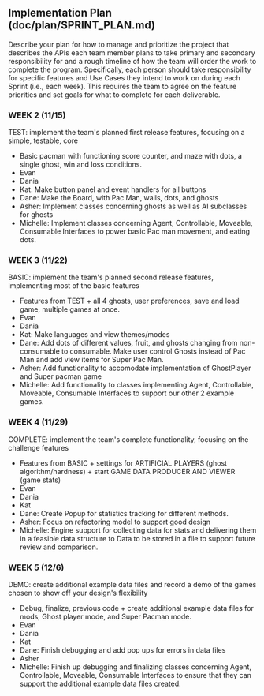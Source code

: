 ## Implementation Plan (doc/plan/SPRINT_PLAN.md)
Describe your plan for how to manage and prioritize the project that describes the APIs each team member plans to take primary and secondary responsibility for and a rough timeline of how the team will order the work to complete the program. Specifically, each person should take responsibility for specific features and Use Cases they intend to work on during each Sprint (i.e., each week). This requires the team to agree on the feature priorities and set goals for what to complete for each deliverable.
### WEEK 2 (11/15)
TEST: implement the team's planned first release features, focusing on a simple, testable, core
* Basic pacman with functioning score counter, and maze with dots, a single ghost, win and loss conditions. 
* Evan
* Dania
* Kat: Make button panel and event handlers for all buttons
* Dane: Make the Board, with Pac Man, walls, dots, and ghosts
* Asher: Implement classes concerning ghosts as well as AI subclasses for ghosts
* Michelle: Implement classes concerning Agent, Controllable, Moveable, Consumable Interfaces to power basic Pac man movement, and eating dots.
### WEEK 3 (11/22)
BASIC: implement the team's planned second release features, implementing most of the basic features
* Features from TEST + all 4 ghosts, user preferences, save and load game, multiple games at once.
* Evan
* Dania
* Kat: Make languages and view themes/modes
* Dane: Add dots of different values, fruit, and ghosts changing from non-consumable to consumable. Make user control Ghosts instead of Pac Man and add view items for Super Pac Man.
* Asher: Add functionality to accomodate implementation of GhostPlayer and Super pacman game
* Michelle: Add functionality to classes implementing Agent, Controllable, Moveable, Consumable Interfaces to support our other 2 example games.
### WEEK 4 (11/29)
COMPLETE: implement the team's complete functionality, focusing on the challenge features
* Features from BASIC + settings for ARTIFICIAL PLAYERS (ghost algorithm/hardness) + start GAME DATA PRODUCER AND VIEWER (game stats)
* Evan
* Dania
* Kat
* Dane: Create Popup for statistics tracking for different methods.
* Asher: Focus on refactoring model to support good design
* Michelle: Engine support for collecting data for stats and delivering them in a feasible data structure to Data to be stored in a file to support future review and comparison.
### WEEK 5 (12/6)
DEMO: create additional example data files and record a demo of the games chosen to show off your design's flexibility
* Debug, finalize, previous code + create additional example data files for mods, Ghost player mode, and Super Pacman mode.
* Evan
* Dania
* Kat
* Dane: Finish debugging and add pop ups for errors in data files
* Asher
* Michelle: Finish up debugging and finalizing classes concerning Agent, Controllable, Moveable, Consumable Interfaces to ensure that they can support the additional example data files created. 

